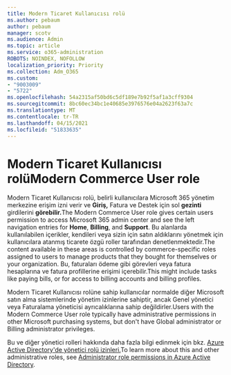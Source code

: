 ```yaml
---
title: Modern Ticaret Kullanıcısı rolü
ms.author: pebaum
author: pebaum
manager: scotv
ms.audience: Admin
ms.topic: article
ms.service: o365-administration
ROBOTS: NOINDEX, NOFOLLOW
localization_priority: Priority
ms.collection: Adm_O365
ms.custom:
- "9003009"
- "5722"
ms.openlocfilehash: 54a2315af50bd6c5df189e7b92f5af1a3cff9304
ms.sourcegitcommit: 8bc60ec34bc1e40685e3976576e04a2623f63a7c
ms.translationtype: MT
ms.contentlocale: tr-TR
ms.lasthandoff: 04/15/2021
ms.locfileid: "51833635"
---
```

# <a name="modern-commerce-user-role"></a><span data-ttu-id="a6625-102">Modern Ticaret Kullanıcısı rolü</span><span class="sxs-lookup"><span data-stu-id="a6625-102">Modern Commerce User role</span></span>

<span data-ttu-id="a6625-103">Modern Ticaret Kullanıcısı rolü, belirli kullanıcılara Microsoft 365 yönetim merkezine erişim izni verir ve **Giriş,** Fatura ve Destek için sol **gezinti** girdilerini **görebilir.**</span><span class="sxs-lookup"><span data-stu-id="a6625-103">The Modern Commerce User role gives certain users permission to access Microsoft 365 admin center and see the left navigation entries for **Home**, **Billing**, and **Support**.</span></span> <span data-ttu-id="a6625-104">Bu alanlarda kullanılabilen içerikler, kendileri veya sizin için satın aldıklarını yönetmek için kullanıcılara atanmış ticarete özgü roller tarafından denetlenmektedir.</span><span class="sxs-lookup"><span data-stu-id="a6625-104">The content available in these areas is controlled by commerce-specific roles assigned to users to manage products that they bought for themselves or your organization.</span></span> <span data-ttu-id="a6625-105">Bu, faturaları ödeme gibi görevleri veya fatura hesaplarına ve fatura profillerine erişimi içerebilir.</span><span class="sxs-lookup"><span data-stu-id="a6625-105">This might include tasks like paying bills, or for access to billing accounts and billing profiles.</span></span>

<span data-ttu-id="a6625-106">Modern Ticaret Kullanıcısı rolüne sahip kullanıcılar normalde diğer Microsoft satın alma sistemlerinde yönetim izinlerine sahiptir, ancak Genel yönetici veya Faturalama yöneticisi ayrıcalıklarına sahip değildirler.</span><span class="sxs-lookup"><span data-stu-id="a6625-106">Users with the Modern Commerce User role typically have administrative permissions in other Microsoft purchasing systems, but don't have Global administrator or Billing administrator privileges.</span></span>

<span data-ttu-id="a6625-107">Bu ve diğer yönetici rolleri hakkında daha fazla bilgi edinmek için bkz. [Azure Active Directory'de yönetici rolü izinleri.](https://docs.microsoft.com/azure/active-directory/users-groups-roles/directory-assign-admin-roles#modern-commerce-administrator)</span><span class="sxs-lookup"><span data-stu-id="a6625-107">To learn more about this and other administrative roles, see [Administrator role permissions in Azure Active Directory](https://docs.microsoft.com/azure/active-directory/users-groups-roles/directory-assign-admin-roles#modern-commerce-administrator).</span></span>